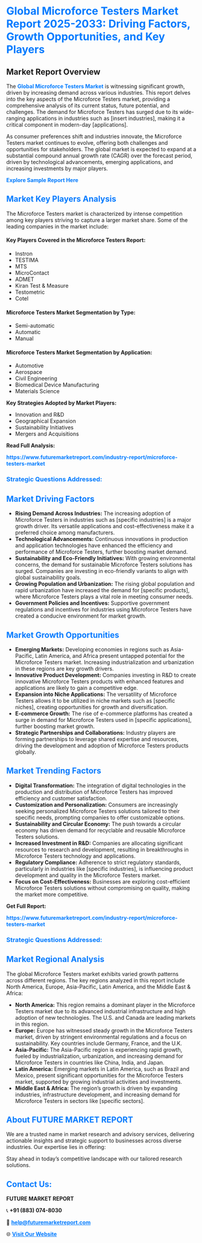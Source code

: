 <h1 style="color: #007BFF;">Global Microforce Testers Market Report 2025-2033: Driving Factors, Growth Opportunities, and Key Players</h1>

<section id="overview">
<h2>Market Report Overview</h2>
<p>The <a href="https://www.futuremarketreport.com/industry-report/microforce-testers-market" style="color: #007BFF; text-decoration: none;"><strong>Global Microforce Testers Market</strong></a> is witnessing significant growth, driven by increasing demand across various industries. This report delves into the key aspects of the Microforce Testers market, providing a comprehensive analysis of its current status, future potential, and challenges. The demand for Microforce Testers has surged due to its wide-ranging applications in industries such as [insert industries], making it a critical component in modern-day [applications].</p>
<p>As consumer preferences shift and industries innovate, the Microforce Testers market continues to evolve, offering both challenges and opportunities for stakeholders. The global market is expected to expand at a substantial compound annual growth rate (CAGR) over the forecast period, driven by technological advancements, emerging applications, and increasing investments by major players.</p>
</section>

<section id="overview">
<p><a href="https://www.futuremarketreport.com/request-sample/reportId=92204" style="color: #007BFF; text-decoration: none;"><strong>Explore Sample Report Here</strong></a></p>
</section>

<section id="key-players">
<h2 style="color: #007BFF;">Market Key Players Analysis</h2>
<p>The Microforce Testers market is characterized by intense competition among key players striving to capture a larger market share. Some of the leading companies in the market include:</p>
<h4>Key Players Covered in the Microforce Testers Report:</h4>
<ul><li>Instron</li><li>TESTIMA</li><li>MTS</li><li>MicroContact</li><li>ADMET</li><li>Kiran Test &amp; Measure</li><li>Testometric</li><li>Cotel</li></ul>
<h4>Microforce Testers Market Segmentation by Type:</h4>
<ul><li>Semi-automatic</li><li>Automatic</li><li>Manual</li></ul>

<h4>Microforce Testers Market Segmentation by Application:</h4>
<ul><li>Automotive</li><li>Aerospace</li><li>Civil Engineering</li><li>Biomedical Device Manufacturing</li><li>Materials Science</li></ul>
<p><strong>Key Strategies Adopted by Market Players:</strong></p>
<ul>
<li>Innovation and R&D</li>
<li>Geographical Expansion</li>
<li>Sustainability Initiatives</li>
<li>Mergers and Acquisitions</li>
</ul>
</section>

<section>
<p><strong>Read Full Analysis: </strong></p><a href="https://www.futuremarketreport.com/industry-report/microforce-testers-market" style="color: #007BFF; text-decoration: none;"><strong>https://www.futuremarketreport.com/industry-report/microforce-testers-market</strong></a>
<h3 style="color: #007BFF;">Strategic Questions Addressed:</h3>
</section>

<section id="driving-factors">
<h2 style="color: #007BFF;">Market Driving Factors</h2>
<ul>
<li><strong>Rising Demand Across Industries:</strong> The increasing adoption of Microforce Testers in industries such as [specific industries] is a major growth driver. Its versatile applications and cost-effectiveness make it a preferred choice among manufacturers.</li>
<li><strong>Technological Advancements:</strong> Continuous innovations in production and application technologies have enhanced the efficiency and performance of Microforce Testers, further boosting market demand.</li>
<li><strong>Sustainability and Eco-Friendly Initiatives:</strong> With growing environmental concerns, the demand for sustainable Microforce Testers solutions has surged. Companies are investing in eco-friendly variants to align with global sustainability goals.</li>
<li><strong>Growing Population and Urbanization:</strong> The rising global population and rapid urbanization have increased the demand for [specific products], where Microforce Testers plays a vital role in meeting consumer needs.</li>
<li><strong>Government Policies and Incentives:</strong> Supportive government regulations and incentives for industries using Microforce Testers have created a conducive environment for market growth.</li>
</ul>
</section>

<section id="growth-opportunities">
<h2 style="color: #007BFF;">Market Growth Opportunities</h2>
<ul>
<li><strong>Emerging Markets:</strong> Developing economies in regions such as Asia-Pacific, Latin America, and Africa present untapped potential for the Microforce Testers market. Increasing industrialization and urbanization in these regions are key growth drivers.</li>
<li><strong>Innovative Product Development:</strong> Companies investing in R&D to create innovative Microforce Testers products with enhanced features and applications are likely to gain a competitive edge.</li>
<li><strong>Expansion into Niche Applications:</strong> The versatility of Microforce Testers allows it to be utilized in niche markets such as [specific niches], creating opportunities for growth and diversification.</li>
<li><strong>E-commerce Growth:</strong> The rise of e-commerce platforms has created a surge in demand for Microforce Testers used in [specific applications], further boosting market growth.</li>
<li><strong>Strategic Partnerships and Collaborations:</strong> Industry players are forming partnerships to leverage shared expertise and resources, driving the development and adoption of Microforce Testers products globally.</li>
</ul>
</section>

<section id="trending-factors">
<h2 style="color: #007BFF;">Market Trending Factors</h2>
<ul>
<li><strong>Digital Transformation:</strong> The integration of digital technologies in the production and distribution of Microforce Testers has improved efficiency and customer satisfaction.</li>
<li><strong>Customization and Personalization:</strong> Consumers are increasingly seeking personalized Microforce Testers solutions tailored to their specific needs, prompting companies to offer customizable options.</li>
<li><strong>Sustainability and Circular Economy:</strong> The push towards a circular economy has driven demand for recyclable and reusable Microforce Testers solutions.</li>
<li><strong>Increased Investment in R&D:</strong> Companies are allocating significant resources to research and development, resulting in breakthroughs in Microforce Testers technology and applications.</li>
<li><strong>Regulatory Compliance:</strong> Adherence to strict regulatory standards, particularly in industries like [specific industries], is influencing product development and quality in the Microforce Testers market.</li>
<li><strong>Focus on Cost-Effectiveness:</strong> Businesses are exploring cost-efficient Microforce Testers solutions without compromising on quality, making the market more competitive.</li>
</ul>
</section>

<section>
<p><strong>Get Full Report: </strong></p><a href="https://www.futuremarketreport.com/industry-report/microforce-testers-market" style="color: #007BFF; text-decoration: none;"><strong>https://www.futuremarketreport.com/industry-report/microforce-testers-market</strong></a>
<h3 style="color: #007BFF;">Strategic Questions Addressed:</h3>
</section>


<section id="regional-analysis">
<h2 style="color: #007BFF;">Market Regional Analysis</h2>
<p>The global Microforce Testers market exhibits varied growth patterns across different regions. The key regions analyzed in this report include North America, Europe, Asia-Pacific, Latin America, and the Middle East & Africa:</p>
<ul>
<li><strong>North America:</strong> This region remains a dominant player in the Microforce Testers market due to its advanced industrial infrastructure and high adoption of new technologies. The U.S. and Canada are leading markets in this region.</li>
<li><strong>Europe:</strong> Europe has witnessed steady growth in the Microforce Testers market, driven by stringent environmental regulations and a focus on sustainability. Key countries include Germany, France, and the U.K.</li>
<li><strong>Asia-Pacific:</strong> The Asia-Pacific region is experiencing rapid growth, fueled by industrialization, urbanization, and increasing demand for Microforce Testers in countries like China, India, and Japan.</li>
<li><strong>Latin America:</strong> Emerging markets in Latin America, such as Brazil and Mexico, present significant opportunities for the Microforce Testers market, supported by growing industrial activities and investments.</li>
<li><strong>Middle East & Africa:</strong> The region’s growth is driven by expanding industries, infrastructure development, and increasing demand for Microforce Testers in sectors like [specific sectors].</li>
</ul>
</section>

<footer>
<h2 style="color: #007BFF;">About FUTURE MARKET REPORT</h2>
<p>We are a trusted name in market research and advisory services, delivering actionable insights and strategic support to businesses across diverse industries. Our expertise lies in offering:</p>

<p>Stay ahead in today’s competitive landscape with our tailored research solutions.</p>

<h2 style="color: #007BFF;">Contact Us:</h2>
<p><strong>FUTURE MARKET REPORT</strong></p>
<p>📞 <strong>+91 (883) 074-8030</strong></p>
<p>📧 <strong><a href="mailto:help@futuremarketreport.com" style="color: #007BFF;">help@futuremarketreport.com</a></strong></p>
<p>🌐 <strong><a href="https://www.futuremarketreport.com/" style="color: #007BFF;">Visit Our Website</a></strong></p>
</footer>